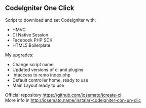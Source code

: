 <h2>CodeIgniter One Click</h2>
<p>Script to download and set CodeIgniter with:</p>
<ul>
<li>HMVC</li>
<li>CI Native Session</li>
<li>Facebook PHP SDK</li>
<li>HTML5 Boilerplate</li>
</ul>
<p>My upgrades:</p>
<ul>
<li>Change script name</li>
<li>Updated versions of ci and plugins</li>
<li>.htaccess to remo index.php</li>
<li>Default controller home, ready to use </li>
<li>Main Layout ready to use</li>
</ul>
<p>Official repository <a href="https://github.com/josemato/jcreate-ci">https://github.com/josemato/jcreate-ci</a>. <br> 
More info in <a href="http://josemato.name/instalar-codeigniter-con-un-clic">http://josemato.name/instalar-codeigniter-con-un-clic</a></p>
